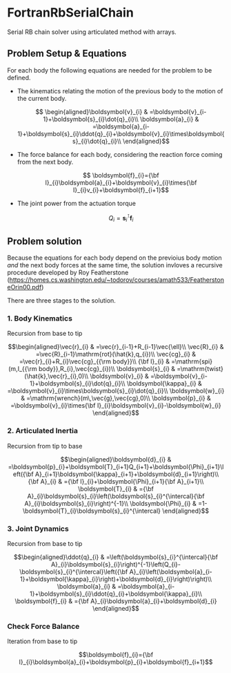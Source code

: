 # FortranRbSerialChain

Serial RB chain solver using articulated method with arrays.

## Problem Setup & Equations

For each body the following equations are needed for the problem to be defined. 

 - The kinematics relating the motion of the previous body to the motion 
of the current body.

    $$ \begin{aligned}\boldsymbol{v}_{i} & =\boldsymbol{v}_{i-1}+\boldsymbol{s}_{i}\dot{q}_{i}\\
\boldsymbol{a}_{i} & =\boldsymbol{a}_{i-1}+\boldsymbol{s}_{i}\ddot{q}_{i}+\boldsymbol{v}_{i}\times\boldsymbol{s}_{i}\dot{q}_{i}\\
\end{aligned}$$

 - The force balance for each body, considering the reaction force coming from the next body.
 
     $$ \boldsymbol{f}_{i}={\bf I}_{i}\boldsymbol{a}_{i}+\boldsymbol{v}_{i}\times{\bf I}_{i}v_{i}+\boldsymbol{f}_{i+1}$$
	 
 - The joint power from the actuation torque
 
     $$ Q_i = \boldsymbol{s}_i^\intercal \boldsymbol{f}_i $$
	 
## Problem solution

Because the equations for each body depend on the previoius body motion _and_ the next body forces at the same time,
the solution invloves a recursive procedure developed by Roy Featherstone (https://homes.cs.washington.edu/~todorov/courses/amath533/FeatherstoneOrin00.pdf)	 

There are three stages to the solution.

### 1. Body Kinematics

Recursion from base to tip

$$\begin{aligned}\vec{r}_{i} & =\vec{r}_{i-1}+R_{i-1}\vec{\ell}\\
\vec{R}_{i} & =\vec{R}_{i-1}\mathrm{rot}(\hat{k},q_{i})\\
\vec{cg}_{i} & =\vec{r}_{i}+R_{i}\vec{cg}_{{\rm body}}\\
{\bf I}_{i} & =\mathrm{spi}(m,I_{{\rm body}},R_{i},\vec{cg}_{i})\\
\boldsymbol{s}_{i} & =\mathrm{twist}(\hat{k},\vec{r}_{i},0)\\
\boldsymbol{v}_{i} & =\boldsymbol{v}_{i-1}+\boldsymbol{s}_{i}\dot{q}_{i}\\
\boldsymbol{\kappa}_{i} & =\boldsymbol{v}_{i}\times\boldsymbol{s}_{i}\dot{q}_{i}\\
\boldsymbol{w}_{i} & =\mathrm{wrench}(m\,\vec{g},\vec{cg},0)\\
\boldsymbol{p}_{i} & =\boldsymbol{v}_{i}\times{\bf I}_{i}\boldsymbol{v}_{i}-\boldsymbol{w}_{i}
\end{aligned}$$

### 2. Articulated Inertia

Recursion from tip to base

$$\begin{aligned}\boldsymbol{d}_{i} & =\boldsymbol{p}_{i}+\boldsymbol{T}_{i+1}Q_{i+1}+\boldsymbol{\Phi}_{i+1}\left({\bf A}_{i+1}\boldsymbol{\kappa}_{i+1}+\boldsymbol{d}_{i+1}\right)\\
{\bf A}_{i} & ={\bf I}_{i}+\boldsymbol{\Phi}_{i+1}{\bf A}_{i+1}\\
\boldsymbol{T}_{i} & ={\bf A}_{i}\boldsymbol{s}_{i}\left(\boldsymbol{s}_{i}^{\intercal}{\bf A}_{i}\boldsymbol{s}_{i}\right)^{-1}\\
\boldsymbol{\Phi}_{i} & =1-\boldsymbol{T}_{i}\boldsymbol{s}_{i}^{\intercal}
\end{aligned}$$

### 3. Joint Dynamics 

Recursion from base to tip

$$\begin{aligned}\ddot{q}_{i} & =\left(\boldsymbol{s}_{i}^{\intercal}{\bf A}_{i}\boldsymbol{s}_{i}\right)^{-1}\left(Q_{i}-\boldsymbol{s}_{i}^{\intercal}\left({\bf A}_{i}\left(\boldsymbol{a}_{i-1}+\boldsymbol{\kappa}_{i}\right)+\boldsymbol{d}_{i}\right)\right)\\
\boldsymbol{a}_{i} & =\boldsymbol{a}_{i-1}+\boldsymbol{s}_{i}\ddot{q}_{i}+\boldsymbol{\kappa}_{i}\\
\boldsymbol{f}_{i} & ={\bf A}_{i}\boldsymbol{a}_{i}+\boldsymbol{d}_{i}
\end{aligned}$$

### Check Force Balance

Iteration from base to tip

$$\boldsymbol{f}_{i}={\bf I}_{i}\boldsymbol{a}_{i}+\boldsymbol{p}_{i}+\boldsymbol{f}_{i+1}$$


